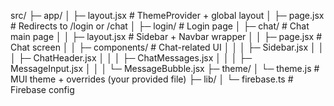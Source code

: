 src/
 ├─ app/
 │   ├─ layout.jsx        # ThemeProvider + global layout
 │   ├─ page.jsx          # Redirects to /login or /chat
 │   ├─ login/            # Login page
 │   ├─ chat/             # Chat main page
 │   │   ├─ layout.jsx    # Sidebar + Navbar wrapper
 │   │   ├─ page.jsx      # Chat screen
 │   │   ├─ components/   # Chat-related UI
 │   │   │   ├─ Sidebar.jsx
 │   │   │   ├─ ChatHeader.jsx
 │   │   │   ├─ ChatMessages.jsx
 │   │   │   ├─ MessageInput.jsx
 │   │   │   └─ MessageBubble.jsx
 ├─ theme/
 │   └─ theme.js          # MUI theme + overrides (your provided file)
 ├─ lib/
 │   └─ firebase.ts       # Firebase config
